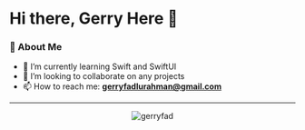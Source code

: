 # Hi there, Gerry Here 👋

### 📝 About Me
- 🌱   I’m currently learning Swift and SwiftUI
- 👯   I’m looking to collaborate on any projects
- 📫   How to reach me: **gerryfadlurahman@gmail.com**

---

<p align="center"><img align="center" src="https://github-readme-stats.vercel.app/api?username=gerryfad&show_icons=true" alt="gerryfad" /></p>

